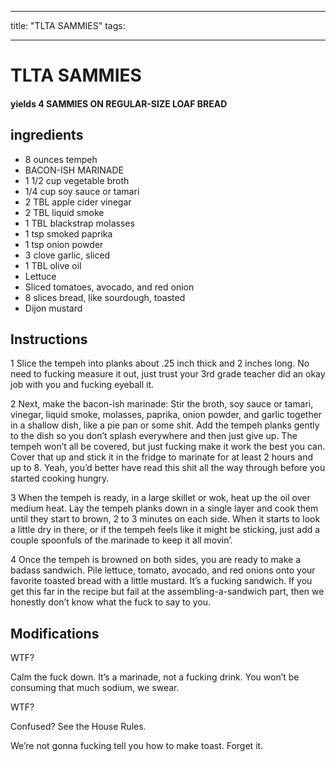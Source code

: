 
---
title: "TLTA SAMMIES"
tags:

---
# TLTA SAMMIES



#### yields  4 SAMMIES ON REGULAR-SIZE LOAF BREAD


## ingredients
* 8 ounces tempeh 
* BACON-ISH MARINADE 
* 1 1/2 cup vegetable broth 
* 1/4 cup soy sauce or tamari 
* 2 TBL apple cider vinegar 
* 2 TBL liquid smoke 
* 1 TBL blackstrap molasses 
* 1 tsp smoked paprika 
* 1 tsp onion powder 
* 3 clove garlic, sliced 
* 1 TBL olive oil 
* Lettuce 
* Sliced tomatoes, avocado, and red onion 
* 8 slices bread, like sourdough, toasted 
* Dijon mustard 



## Instructions
1 Slice the tempeh into planks about .25 inch thick and 2 inches long. No need to fucking measure it out, just trust your 3rd grade teacher did an okay job with you and fucking eyeball it.

2 Next, make the bacon-ish marinade: Stir the broth, soy sauce or tamari, vinegar, liquid smoke, molasses, paprika, onion powder, and garlic together in a shallow dish, like a pie pan or some shit. Add the tempeh planks gently to the dish so you don’t splash everywhere and then just give up. The tempeh won’t all be covered, but just fucking make it work the best you can. Cover that up and stick it in the fridge to marinate for at least 2 hours and up to 8. Yeah, you’d better have read this shit all the way through before you started cooking hungry.

3 When the tempeh is ready, in a large skillet or wok, heat up the oil over medium heat. Lay the tempeh planks down in a single layer and cook them until they start to brown, 2 to 3 minutes on each side. When it starts to look a little dry in there, or if the tempeh feels like it might be sticking, just add a couple spoonfuls of the marinade to keep it all movin’.

4 Once the tempeh is browned on both sides, you are ready to make a badass sandwich. Pile lettuce, tomato, avocado, and red onions onto your favorite toasted bread with a little mustard. It’s a fucking sandwich. If you get this far in the recipe but fail at the assembling-a-sandwich part, then we honestly don’t know what the fuck to say to you.



## Modifications
WTF?

 Calm the fuck down. It’s a marinade, not a fucking drink. You won’t be consuming that much sodium, we swear.

 WTF?

 Confused? See the House Rules.

 We’re not gonna fucking tell you how to make toast. Forget it.




